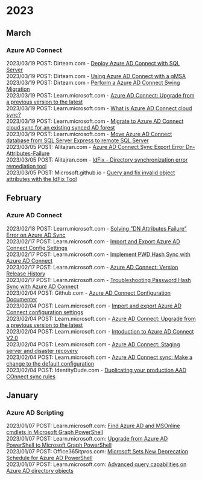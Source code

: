 # 2023 

## March

### Azure AD Connect

2023/03/19 POST: Dirteam.com - [Deploy Azure AD Connect with SQL Server](https://dirteam.com/sander/2020/02/27/howto-deploy-azure-ad-connect-with-sql-server/)<br>
2023/03/19 POST: Dirteam.com - [Using Azure AD Connect with a gMSA](https://dirteam.com/sander/2017/12/28/using-azure-ad-connect-with-a-gmsa/)<br>
2023/03/19 POST: Dirteam.com - [Perform a Azure AD Connect Swing Migration](https://dirteam.com/sander/2020/07/17/howto-perform-an-azure-ad-connect-swing-migration/)<br>
2023/03/19 POST: Learn.microsoft.com - [Azure AD Connect: Upgrade from a previous version to the latest](https://learn.microsoft.com/en-us/azure/active-directory/hybrid/how-to-upgrade-previous-version)<br>
2023/03/19 POST: Learn.microsoft.com - [What is Azure AD Connect cloud sync?](https://learn.microsoft.com/en-us/azure/active-directory/cloud-sync/what-is-cloud-sync)<br>
2023/03/19 POST: Learn.microsoft.com - [Migrate to Azure AD Connect cloud sync for an existing synced AD forest](https://learn.microsoft.com/en-us/azure/active-directory/cloud-sync/tutorial-pilot-aadc-aadccp)<br>
2023/03/19 POST: Learn.microsoft.com - [Move Azure AD Connect database from SQL Server Express to remote SQL Server](https://learn.microsoft.com/en-us/azure/active-directory/hybrid/how-to-connect-install-move-db)<br>
2023/03/05 POST: Alitajran.com - [Azure AD Connect Sync Export Error Dn-Attributes-Failure](https://www.alitajran.com/idfix-directory-synchronization-error-remediation-tool/)<br> 
2023/03/05 POST: Alitajran.com - [IdFix - Directory synchronization error remediation tool](https://www.alitajran.com/idfix-directory-synchronization-error-remediation-tool/)<br>
2023/03/05 POST: Microsoft.github.io - [Query and fix invalid object attributes with the IdFix Tool](https://microsoft.github.io/idfix/) <br>


## February

### Azure AD Connect

2023/02/18 POST: Learn.microsoft.com - [Solving "DN Attributes Failure" Error on Azure AD Sync](https://lxadm.com/dn-attributes-failure-azure-sync/)<br>
2023/02/17 POST: Learn.microsoft.com - [Import and Export Azure AD Connect Config Settings](https://learn.microsoft.com/en-us/azure/active-directory/hybrid/how-to-connect-import-export-config)<br>
2023/02/17 POST: Learn.microsoft.com - [Implement PWD Hash Sync with Azure AD Connect](https://learn.microsoft.com/en-us/azure/active-directory/hybrid/how-to-connect-password-hash-synchronization)<br>
2023/02/17 POST: Learn.microsoft.com - [Azure AD Connect: Version Release History](https://learn.microsoft.com/en-us/azure/active-directory/hybrid/reference-connect-version-history)<br>
2023/02/17 POST: Learn.microsoft.com - [Troubleshooting Password Hash Sync with Azure AD Connect](https://learn.microsoft.com/en-us/azure/active-directory/hybrid/tshoot-connect-password-hash-synchronization)<br>
2023/02/04 POST: Github.com - [Azure AD Connect Configuration Documenter](https://github.com/Microsoft/AADConnectConfigDocumenter)<br>
2023/02/04 POST: Learn.microsoft.com - [Import and export Azure AD Connect configuration settings](https://github.com/Microsoft/AADConnectConfigDocumenter)<br>
2023/02/04 POST: Learn.microsoft.com - [Azure AD Connect: Upgrade from a previous version to the latest](https://learn.microsoft.com/en-us/azure/active-directory/hybrid/how-to-upgrade-previous-version)<br>
2023/02/04 POST: Learn.microsoft.com - [Intoduction to Azure AD Connect V2.0](https://learn.microsoft.com/en-us/azure/active-directory/hybrid/whatis-azure-ad-connect-v2)<br>
2023/02/04 POST: Learn.microsoft.com - [Azure AD Connect: Staging server and disaster recovery](https://learn.microsoft.com/en-us/azure/active-directory/hybrid/how-to-connect-sync-staging-server#verify-the-configuration-of-a-server)<br>
2023/02/04 POST: Learn.microsoft.com - [Azure AD Connect sync: Make a change to the default configuration](https://learn.microsoft.com/en-us/azure/active-directory/hybrid/how-to-connect-sync-change-the-configuration)<br>
2023/02/04 POST: IdentityDude.com - [Duplicating your production AAD COnnect sync rules](https://identitydude.com/2018/06/08/duplicating-your-production-aad-connect-sync-rules-on-your-staging-server-using-the-aad-connect-helper-module/)

## January

### Azure AD Scripting

2023/01/07 POST: Learn.microsoft.com: [Find Azure AD and MSOnline cmdlets in Microsoft Graph PowerShell](https://learn.microsoft.com/en-us/powershell/microsoftgraph/azuread-msoline-cmdlet-map?view=graph-powershell-1.0)<br>
2023/01/07 POST: Learn.microsoft.com: [Upgrade from Azure AD PowerShell to Microsoft Graph PowerShell](https://learn.microsoft.com/en-us/powershell/microsoftgraph/migration-steps?view=graph-powershell-1.0)<br>
2023/01/07 POST: Office365itpros.com: [Microsoft Sets New Deprecation Schedule for Azure AD PowerShell](https://office365itpros.com/2022/03/17/azure-ad-powershell-deprecation/)<br>
2023/01/07 POST: Learn.microsoft.com: [Advanced query capabilities on Azure AD directory objects](https://learn.microsoft.com/en-us/graph/aad-advanced-queries?tabs=powershell)<br>
